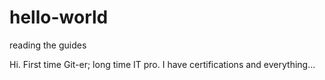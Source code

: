 # hello-world
reading the guides

Hi. First time Git-er; long time IT pro. I have certifications and everything...

